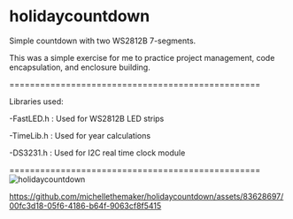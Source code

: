 # holidaycountdown
Simple countdown with two WS2812B 7-segments.

This was a simple exercise for me to practice project management, code encapsulation, and enclosure building.

=================================================

Libraries used: 

-FastLED.h : Used for WS2812B LED strips

-TimeLib.h : Used for year calculations

-DS3231.h  : Used for I2C real time clock module

=================================================
![holidaycountdown](https://github.com/michellethemaker/holidaycountdown/assets/83628697/3e741e15-a55a-45f9-9200-207ba330a136)

https://github.com/michellethemaker/holidaycountdown/assets/83628697/00fc3d18-05f6-4186-b64f-9063cf8f5415

